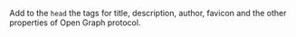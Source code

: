 
Add to the `head` the tags for title, description, author, favicon and the other properties of Open Graph protocol.
